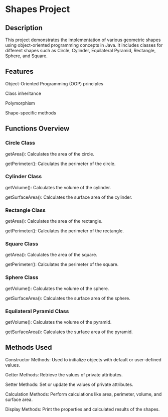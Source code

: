 # Shapes Project

## Description

This project demonstrates the implementation of various geometric shapes using object-oriented programming concepts in Java. It includes classes for different shapes such as Circle, Cylinder, Equilateral Pyramid, Rectangle, Sphere, and Square.

## Features

Object-Oriented Programming (OOP) principles

Class inheritance

Polymorphism

Shape-specific methods

## Functions Overview

### Circle Class

getArea(): Calculates the area of the circle.

getPerimeter(): Calculates the perimeter of the circle.

### Cylinder Class

getVolume(): Calculates the volume of the cylinder.

getSurfaceArea(): Calculates the surface area of the cylinder.

### Rectangle Class

getArea(): Calculates the area of the rectangle.

getPerimeter(): Calculates the perimeter of the rectangle.

### Square Class

getArea(): Calculates the area of the square.

getPerimeter(): Calculates the perimeter of the square.

### Sphere Class

getVolume(): Calculates the volume of the sphere.

getSurfaceArea(): Calculates the surface area of the sphere.

### Equilateral Pyramid Class

getVolume(): Calculates the volume of the pyramid.

getSurfaceArea(): Calculates the surface area of the pyramid.

## Methods Used

Constructor Methods: Used to initialize objects with default or user-defined values.

Getter Methods: Retrieve the values of private attributes.

Setter Methods: Set or update the values of private attributes.

Calculation Methods: Perform calculations like area, perimeter, volume, and surface area.

Display Methods: Print the properties and calculated results of the shapes.
